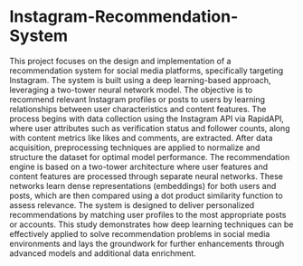 # Instagram-Recommendation-System
  This project focuses on the design and implementation of a recommendation system for social media platforms, specifically targeting Instagram. The system is built using a deep learning-based approach, leveraging a two-tower neural network model. The objective is to recommend relevant Instagram profiles or posts to users by learning relationships between user characteristics and content features. The process begins with data collection using the Instagram API via RapidAPI, where user attributes such as verification status and follower counts, along with content metrics like likes and comments, are extracted. After data acquisition, preprocessing techniques are applied to normalize and structure the dataset for optimal model performance.
  The recommendation engine is based on a two-tower architecture where user features and content features are processed through separate neural networks. These networks learn dense representations (embeddings) for both users and posts, which are then compared using a dot product similarity function to assess relevance. The system is designed to deliver personalized recommendations by matching user profiles to the most appropriate posts or accounts. This study demonstrates how deep learning techniques can be effectively applied to solve recommendation problems in social media environments and lays the groundwork for further enhancements through advanced models and additional data enrichment.
